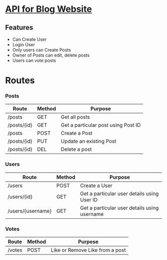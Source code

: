 # [API for Blog Website](https://fastapi-devansh.herokuapp.com)

## Features
- Can Create User
- Login User
- Only users can Create Posts
- Owner of Posts can edit, delete posts
- Users can vote posts


# Routes 

### Posts
                    
Route  | Method | Purpose
------------- | ------------- | -------------
/posts  | GET | Get all posts 
/posts/{id}  | GET | Get a particular post using Post ID
/posts | POST | Create a Post 
/posts/{id} | PUT | Update an existing Post
/posts/{id} | DEL | Delete a post 


### Users
                    
Route  | Method | Purpose
------------- | ------------- | -------------
/users  | POST | Create a User
/users/{id}  | GET | Get a particular user details using User ID
/users/{username} | GET | Get a particular user details using username


### Votes
                    
Route  | Method | Purpose
------------- | ------------- | -------------
/votes  | POST | Like or Remove Like from a post
